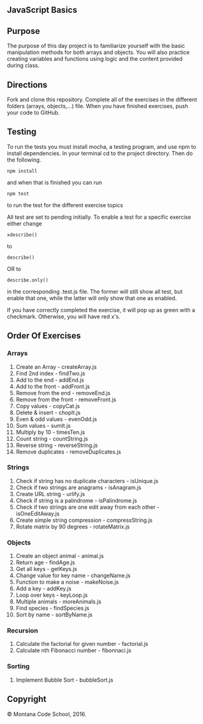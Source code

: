 ## JavaScript Basics

## Purpose
The purpose of this day project is to familiarize yourself with the basic manipulation methods for both arrays and objects. You will also practice creating variables and functions using logic and the content provided during class.

## Directions
Fork and clone this repository. Complete all of the exercises in the different folders (arrays, objects,...) file. When you have finished exercises, push your code to GitHub.

## Testing

To run the tests you must install mocha, a testing program, and use npm to install dependencies. In your terminal cd to the project directory. Then do the following.

```
npm install
```
and when that is finished you can run
```
npm test
```

to run the test for the different exercise topics

All test are set to pending initially. To enable a test for a specific exercise either change

~~~
xdescribe()
~~~
to
~~~
describe()
~~~
OR to
~~~
describe.only()
~~~
in the corresponding .test.js file. The former will still show all test, but enable that one, while the latter will only show that one as enabled.



If you have correctly completed the exercise, it will pop up as green with a checkmark. Otherwise, you will have red x's.

## Order Of Exercises

### Arrays

1. Create an Array - createArray.js
2. Find 2nd index - findTwo.js
3. Add to the end - addEnd.js
4. Add to the front - addFront.js
5. Remove from the end - removeEnd.js
6. Remove from the front - removeFront.js
7. Copy values - copyCat.js
8. Delete & insert - chopIt.js
9. Even & odd values - evenOdd.js
10. Sum values - sumIt.js
11. Multiply by 10 - timesTen.js
12. Count string - countString.js
13. Reverse string - reverseString.js
14. Remove duplicates - removeDuplicates.js

### Strings
1. Check if string has no duplicate characters - isUnique.js
2. Check if two strings are anagrams - isAnagram.js
3. Create URL string - urlify.js
4. Check if string is a palindrome - isPalindrome.js
5. Check if two strings are one edit away from each other - isOneEditAway.js
6. Create simple string compression - compressString.js
7. Rotate matrix by 90 degrees - rotateMatrix.js

### Objects

1. Create an object animal - animal.js
2. Return age - findAge.js
3. Get all keys - getKeys.js
4. Change value for key name - changeName.js
5. Function to make a noise - makeNoise.js
6. Add a key - addKey.js
7. Loop over keys - keyLoop.js
8. Multiple animals - moreAnimals.js
9. Find species - findSpecies.js
10. Sort by name - sortByName.js

### Recursion
1. Calculate the factorial for given number - factorial.js
2. Calculate nth Fibonacci number - fibonnaci.js

### Sorting
1. Implement Bubble Sort - bubbleSort.js

## Copyright
&copy; Montana Code School, 2016.
